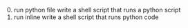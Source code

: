 0. run python file
write a shell script that runs a python script
1. run inline
write a shell script that runs python code 